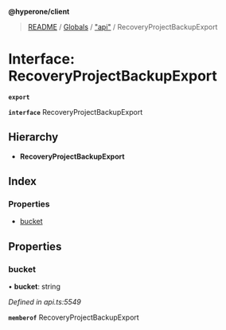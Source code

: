 **@hyperone/client**

> [README](../README.md) / [Globals](../globals.md) / ["api"](../modules/_api_.md) / RecoveryProjectBackupExport

# Interface: RecoveryProjectBackupExport

**`export`** 

**`interface`** RecoveryProjectBackupExport

## Hierarchy

* **RecoveryProjectBackupExport**

## Index

### Properties

* [bucket](_api_.recoveryprojectbackupexport.md#bucket)

## Properties

### bucket

•  **bucket**: string

*Defined in api.ts:5549*

**`memberof`** RecoveryProjectBackupExport
